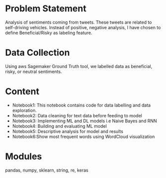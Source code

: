 # Problem Statement

Analysis of sentiments coming from tweets. These tweets are related to self-driving vehicles. Instead of positive, negative analysis, I have chosen to define Beneficial/Risky as labeling feature.

# Data Collection
Using aws Sagemaker Ground Truth tool, we labelled data as beneficial, risky, or neutral sentiments. 

# Content

- Notebook1: This notebook contains code for data labelling and data exploration.
- Notebook2: Data cleaning for text data before feeding to model
- Notebook3: Implementing ML and DL models i.e Naive Bayes and RNN
- Notebook4: Building and evaluating ML model
- Notebook5: Descriptive analysis for model and results
- Notebook6:Show most frequent words using WordCloud visualization

# Modules

pandas, numpy, sklearn, string, re, keras

